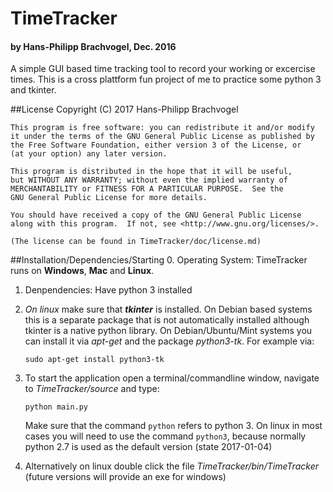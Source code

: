 # TimeTracker 
#### by Hans-Philipp Brachvogel, Dec. 2016

A simple GUI based time tracking tool to record your working or excercise times.
This is a cross plattform fun project of me to practice some python 3 and tkinter. 

##License
    Copyright (C) 2017  Hans-Philipp Brachvogel

    This program is free software: you can redistribute it and/or modify
    it under the terms of the GNU General Public License as published by
    the Free Software Foundation, either version 3 of the License, or
    (at your option) any later version.

    This program is distributed in the hope that it will be useful,
    but WITHOUT ANY WARRANTY; without even the implied warranty of
    MERCHANTABILITY or FITNESS FOR A PARTICULAR PURPOSE.  See the
    GNU General Public License for more details.

    You should have received a copy of the GNU General Public License
    along with this program.  If not, see <http://www.gnu.org/licenses/>.
    
    (The license can be found in TimeTracker/doc/license.md)
    

##Installation/Dependencies/Starting
0. Operating System: TimeTracker runs on **Windows**, **Mac** and **Linux**.
1. Denpendencies: Have python 3 installed
2. *On linux* make sure that _**tkinter**_ is installed. On Debian based systems this 
   is a separate package that is not automatically installed although tkinter is a native python library. On Debian/Ubuntu/Mint systems you can install it via *apt-get* and the package *python3-tk*. For example via:
   
   ```
   sudo apt-get install python3-tk
   ```
   
3. To start the application open a terminal/commandline window, navigate to _TimeTracker/source_ and type:
    ```
    python main.py
    ```
    Make sure that the command `python` refers to python 3. On linux in most cases you will need to use the command `python3`, because normally python 2.7 is used as the default version (state 2017-01-04)

4. Alternatively on linux double click the file _TimeTracker/bin/TimeTracker_ (future versions will provide an exe for windows)

